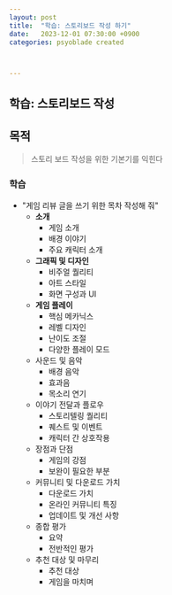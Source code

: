 ```yaml
---
layout: post
title:  "학습: 스토리보드 작성 하기"
date:   2023-12-01 07:30:00 +0900
categories: psyoblade created



---
```


## 학습: 스토리보드 작성

>   

## 목적

> 스토리 보드 작성을 위한 기본기를 익힌다

### 학습

* "게임 리뷰 글을 쓰기 위한 목차 작성해 줘"
  * **소개**
    * 게임 소개
    * 배경 이야기
    * 주요 캐릭터 소개
  * **그래픽 및 디자인**
    * 비주얼 퀄리티
    * 아트 스타일
    * 화면 구성과 UI
  * **게임 플레이**
    * 핵심 메카닉스
    * 레벨 디자인
    * 난이도 조절
    * 다양한 플레이 모드
  * 사운드 및 음악
    * 배경 음악
    * 효과음
    * 목소리 연기
  * 이야기 전달과 플로우
    * 스토리텔링 퀄리티
    * 퀘스트 및 이벤트
    * 캐릭터 간 상호작용
  * 장점과 단점
    * 게임의 강점
    * 보완이 필요한 부분
  * 커뮤니티 및 다운로드 가치
    * 다운로드 가치
    * 온라인 커뮤니티 특징
    * 업데이트 및 개선 사항
  * 종합 평가
    * 요약
    * 전반적인 평가
  * 추천 대상 및 마무리
    * 추천 대상
    * 게임을 마치며